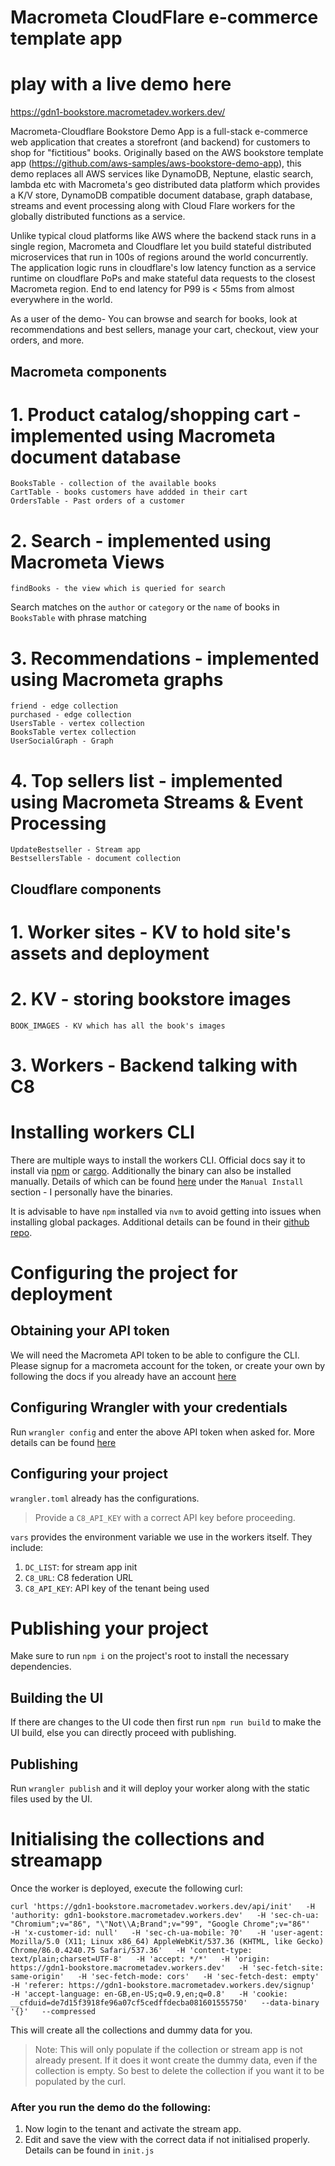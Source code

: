 # Macrometa CloudFlare e-commerce template app 
# play with a live demo here 
https://gdn1-bookstore.macrometadev.workers.dev/


Macrometa-Cloudflare Bookstore Demo App is a full-stack e-commerce web application that creates a storefront (and backend) for customers to shop for "fictitious" books.  Originally based on the AWS bookstore template app (https://github.com/aws-samples/aws-bookstore-demo-app), this demo replaces all AWS services like DynamoDB, Neptune, elastic search, lambda etc with Macrometa's geo distributed data platform which provides a K/V store, DynamoDB compatible document database, graph database, streams and event processing along with Cloud Flare workers for the globally distributed functions as a service.

Unlike typical cloud platforms like AWS where the backend stack runs in a single region, Macrometa and Cloudflare let you build stateful distributed microservices that run in 100s of regions around the world concurrently. The application logic runs in cloudflare's low latency function as a service runtime on cloudflare PoPs and make stateful data requests to the closest Macrometa region.  End to end latency for P99 is < 55ms from almost everywhere in the world. 

As a user of the demo- You can browse and search for books, look at recommendations and best sellers, manage your cart, checkout, view your orders, and more.

## Macrometa components
# 1. Product catalog/shopping cart - implemented using Macrometa document database
```
BooksTable - collection of the available books
CartTable - books customers have addded in their cart
OrdersTable - Past orders of a customer
```
# 2. Search - implemented using Macrometa Views
```
findBooks - the view which is queried for search
```
Search matches on the `author` or `category` or the `name` of books in `BooksTable` with phrase matching

# 3. Recommendations -  implemented using Macrometa graphs
```
friend - edge collection
purchased - edge collection
UsersTable - vertex collection
BooksTable vertex collection
UserSocialGraph - Graph
```
# 4. Top sellers list - implemented using Macrometa Streams & Event Processing
```
UpdateBestseller - Stream app
BestsellersTable - document collection
```

## Cloudflare components
# 1. Worker sites - KV to hold site's assets and deployment
# 2. KV - storing bookstore images
```
BOOK_IMAGES - KV which has all the book's images
```
# 3. Workers - Backend talking with C8

# Installing workers CLI

There are multiple ways to install the workers CLI. Official docs say it to install via [npm](https://developers.cloudflare.com/workers/learning/getting-started#2-install-the-workers-cli) or [cargo](https://github.com/cloudflare/wrangler#install-with-cargo).
Additionally the binary can also be installed manually. Details of which can be found [here](https://developer.aliyun.com/mirror/npm/package/@granjef3/wrangler) under the `Manual Install` section - I personally have the binaries.

It is advisable to have `npm` installed via `nvm` to avoid getting into issues when installing global packages. Additional details can be found in their [github repo](https://github.com/cloudflare/wrangler#install-with-npm).


# Configuring the project for deployment

## Obtaining your API token
We will need the Macrometa API token to be able to configure the CLI. Please signup for a macrometa account for the token, or create your own by following the docs if you already have an account  [here](https://developers.cloudflare.com/workers/learning/getting-started#6b-obtaining-your-api-token-or-global-api-key)

## Configuring Wrangler with your credentials
Run `wrangler config` and enter the above API token when asked for. More details can be found [here](https://developers.cloudflare.com/workers/learning/getting-started#6c-configuring-wrangler-with-your-credentials)

## Configuring your project
`wrangler.toml` already has the configurations.
> Provide a `C8_API_KEY` with a correct API key before proceeding.

`vars` provides the environment variable we use in the workers itself. They include:
1. `DC_LIST`: for stream app init
2. `C8_URL`: C8 federation URL
3. `C8_API_KEY`: API key of the tenant being used


# Publishing your project
Make sure to run `npm i` on the project's root to install the necessary dependencies.

## Building the UI
If there are changes to the UI code then first run `npm run build` to make the UI build, else you can directly proceed with publishing.

## Publishing
Run `wrangler publish` and it will deploy your worker along with the static files used by the UI.

# Initialising the collections and streamapp
Once the worker is deployed, execute the following curl:
```
curl 'https://gdn1-bookstore.macrometadev.workers.dev/api/init'   -H 'authority: gdn1-bookstore.macrometadev.workers.dev'   -H 'sec-ch-ua: "Chromium";v="86", "\"Not\\A;Brand";v="99", "Google Chrome";v="86"'   -H 'x-customer-id: null'   -H 'sec-ch-ua-mobile: ?0'   -H 'user-agent: Mozilla/5.0 (X11; Linux x86_64) AppleWebKit/537.36 (KHTML, like Gecko) Chrome/86.0.4240.75 Safari/537.36'   -H 'content-type: text/plain;charset=UTF-8'   -H 'accept: */*'   -H 'origin: https://gdn1-bookstore.macrometadev.workers.dev'   -H 'sec-fetch-site: same-origin'   -H 'sec-fetch-mode: cors'   -H 'sec-fetch-dest: empty'   -H 'referer: https://gdn1-bookstore.macrometadev.workers.dev/signup'   -H 'accept-language: en-GB,en-US;q=0.9,en;q=0.8'   -H 'cookie: __cfduid=de7d15f3918fe96a07cf5cedffdecba081601555750'   --data-binary '{}'   --compressed
```
This will create all the collections and dummy data for you.
> Note: This will only populate if the collection or stream app is not already present. If it does it wont create the dummy data, even if the collection is empty. So best to delete the collection if you want it to be populated by the curl.

### After you run the demo do the following:
1. Now login to the tenant and activate the stream app.
2. Edit and save the view with the correct data if not initialised properly. Details can be found in `init.js`


